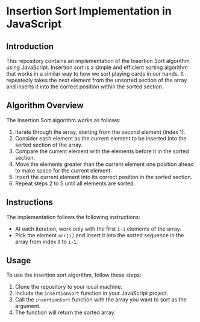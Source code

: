 # Insertion Sort Implementation in JavaScript

## Introduction

This repository contains an implementation of the Insertion Sort algorithm using JavaScript. Insertion sort is a simple and efficient sorting algorithm that works in a similar way to how we sort playing cards in our hands. It repeatedly takes the next element from the unsorted section of the array and inserts it into the correct position within the sorted section.

## Algorithm Overview

The Insertion Sort algorithm works as follows:

1. Iterate through the array, starting from the second element (index 1).
2. Consider each element as the current element to be inserted into the sorted section of the array.
3. Compare the current element with the elements before it in the sorted section.
4. Move the elements greater than the current element one position ahead to make space for the current element.
5. Insert the current element into its correct position in the sorted section.
6. Repeat steps 2 to 5 until all elements are sorted.

## Instructions

The implementation follows the following instructions:

- At each iteration, work only with the first `i-1` elements of the array.
- Pick the element `arr[i]` and insert it into the sorted sequence in the array from index `0` to `i-1`.

## Usage

To use the insertion sort algorithm, follow these steps:

1. Clone the repository to your local machine.
2. Include the `insertionSort` function in your JavaScript project.
3. Call the `insertionSort` function with the array you want to sort as the argument.
4. The function will return the sorted array.
